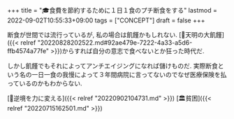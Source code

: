 +++
title = "🎓食費を節約するために１日１食のプチ断食をする"
lastmod = 2022-09-02T10:55:33+09:00
tags = ["CONCEPT"]
draft = false
+++

断食が世間では流行っているが, 私の場合は飢饉かもしれない. [📝天明の大飢饉]({{< relref "20220828202522.md#92ae479e-7222-4a33-a5d6-ffb4574a77fe" >}})からすれば自分の意志で食べないとか狂った時代だ.

しかし飢饉でもそれによってアンチエイジングになれば儲けものだ. 実際断食という名の一日一食の我慢によって３年間病院に言ってないのでなぜ医療保険を払っているのかもわからない.

[🦊逆境を力に変える]({{< relref "20220902104731.md" >}}) [🏛貧困]({{< relref "20220715162501.md" >}})
